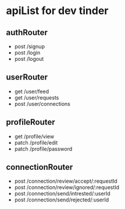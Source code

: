 # apiList for dev tinder

## authRouter
- post  /signup
- post  /login
- post  /logout

## userRouter
- get  /user/feed
- get  /user/requests 
- post /user/connections

## profileRouter
- get  /profile/view
- patch /profile/edit
- patch /profile/password

## connectionRouter
- post /connection/review/accept/:requestId
- post /connection/review/ignored/:requestId
- post /connection/send/intrested/:userId
- post /connection/send/rejected/:userId
